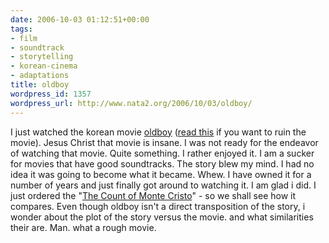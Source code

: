```yaml
---
date: 2006-10-03 01:12:51+00:00
tags:
- film
- soundtrack
- storytelling
- korean-cinema
- adaptations
title: oldboy
wordpress_id: 1357
wordpress_url: http://www.nata2.org/2006/10/03/oldboy/
---
```


I just watched the korean movie <a href="http://imdb.com/title/tt0364569/">oldboy</a> (<a href="http://en.wikipedia.org/wiki/Oldboy">read this</a> if you want to ruin the movie). Jesus Christ that movie is insane. I was not ready for the endeavor of watching that movie. Quite something. I rather enjoyed it. I am a sucker for movies that have good soundtracks. The story blew my mind. I had no idea it was going to become what it became. Whew. I have owned it for a number of years and just finally got around to watching it. I am glad i did.
I just ordered the "<a href="http://en.wikipedia.org/wiki/The_Count_of_Monte_Cristo">The Count of Monte Cristo</a>" - so we shall see how it compares. Even though oldboy isn't a direct transposition of the story, i wonder about the plot of the story versus the movie. and what similarities their are.
Man. what a rough movie.